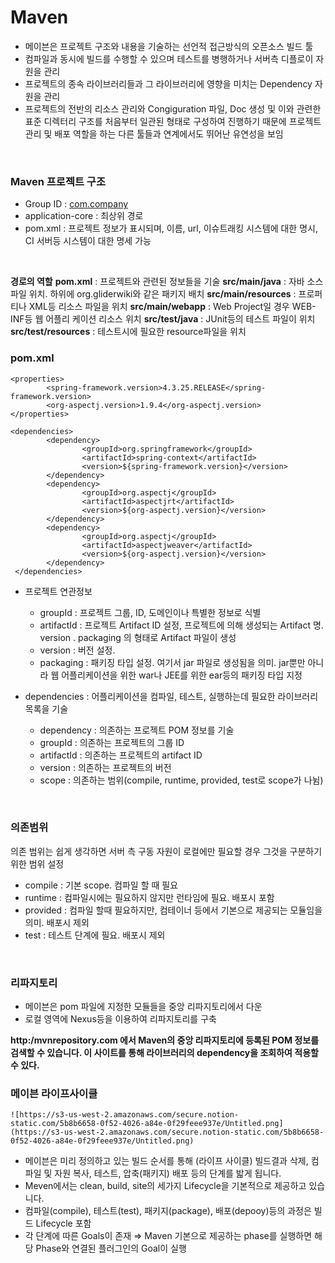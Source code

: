 # Maven
- 메이븐은 프로젝트 구조와 내용을 기술하는 선언적 접근방식의 오픈소스 빌드 툴
- 컴파일과 동시에 빌드를 수행할 수 있으며 테스트를 병행하거나 서버측 디플로이 자원을 관리
- 프로젝트의 종속 라이브러리들과 그 라이브러리에 영향을 미치는 Dependency 자원을 관리
- 프로젝트의 전반의 리소스 관리와 Congiguration 파일, Doc 생성 및 이와 관련한 표준 디렉터리 구조를 처음부터 일관된 형태로 구성하여 진행하기 때문에 프로젝트 관리 및 배포 역할을 하는 다른 툴들과 연계에서도 뛰어난 유연성을 보임
<br/>

### Maven 프로젝트 구조
- Group ID : [com.company](http://com.company)
- application-core : 최상위 경로
- pom.xml : 프로젝트 정보가 표시되며, 이름, url, 이슈트래킹 시스템에 대한 명시, CI 서버등 시스템이 대한 명세 가능
<br/>

**경로의 역할**
**pom.xml** : 프로젝트와 관련된 정보들을 기술
**src/main/java** : 자바 소스 파일 위치. 하위에 org.gliderwiki와 같은 패키지 배치
**src/main/resources** : 프로퍼티나 XML등 리소스 파일을 위치
**src/main/webapp** : Web Project일 경우 WEB-INF등 웹 어플리 케이션 리소스 위치
**src/test/java** : JUnit등의 테스트 파일이 위치
**src/test/resources** : 테스트시에 필요한 resource파일을 위치
<br/>

### pom.xml
~~~
<properties>
		<spring-framework.version>4.3.25.RELEASE</spring-framework.version>
		<org-aspectj.version>1.9.4</org-aspectj.version>
</properties>

<dependencies>
		<dependency>
				<groupId>org.springframework</groupId>
				<artifactId>spring-context</artifactId>
				<version>${spring-framework.version}</version>
		</dependency>
		<dependency>
				<groupId>org.aspectj</groupId>
				<artifactId>aspectjrt</artifactId>
				<version>${org-aspectj.version}</version>
		</dependency>
		<dependency>
				<groupId>org.aspectj</groupId>
				<artifactId>aspectjweaver</artifactId>
				<version>${org-aspectj.version}</version>
		</dependency>
 </dependencies>
~~~
- 프로젝트 연관정보
    - groupId : 프로젝트 그룹, ID, 도메인이나 특별한 정보로 식별
    - artifactId : 프로젝트 Artifact ID 설정, 프로젝트에 의해 생성되는 Artifact 명. version . packaging 의 형태로 Artifact 파일이 생성
    - version : 버전 설정.
    - packaging : 패키징 타입 설정. 여기서 jar 파일로 생성됨을 의미. jar뿐만 아니라 웹 어플리케이션을 위한 war나 JEE를 위한 ear등의 패키징 타입 지정

- dependencies : 어플리케이션을 컴파일, 테스트, 실행하는데 필요한 라이브러리 목록을 기술
    - dependency : 의존하는 프로젝트 POM 정보를 기술
    - groupId : 의존하는 프로젝트의 그룹 ID
    - artifactId : 의존하는 프로젝트의 artifact ID
    - version : 의존하는 프로젝트의 버전
    - scope : 의존하는 범위(compile, runtime, provided, test로 scope가 나뉨)
<br/>

### 의존범위
의존 범위는 쉽게 생각하면 서버 측 구동 자원이 로컬에만 필요할 경우 그것을 구분하기 위한 범위 설정
- compile : 기본 scope. 컴파일 할 때 필요
- runtime : 컴파일시에는 필요하지 않지만 런타임에 필요. 배포시 포함
- provided : 컴파일 할때 필요하지만, 컴테이너 등에서 기본으로 제공되는 모듈임을 의미. 배포시 제외
- test : 테스트 단계에 필요. 배포시 제외
<br/>

### 리파지토리
- 메이븐은 pom 파일에 지정한 모듈들을 중앙 리파지토리에서 다운
- 로컬 영역에 Nexus등을 이용하여 리파지토리를 구축

**http:/mvnrepository.com 에서 Maven의 중앙 리파지토리에 등록된 POM 정보를 검색할 수 있습니다. 이 사이트를 통해 라이브러리의 dependency을 조회하여 적용할 수 있다.**
<br/>

### 메이븐 라이프사이클
~~~
![https://s3-us-west-2.amazonaws.com/secure.notion-static.com/5b8b6658-0f52-4026-a84e-0f29feee937e/Untitled.png](https://s3-us-west-2.amazonaws.com/secure.notion-static.com/5b8b6658-0f52-4026-a84e-0f29feee937e/Untitled.png)
~~~

- 메이븐은 미리 정의하고 있는 빌드 순서를 통해 (라이프 사이클) 빌드결과 삭제, 컴파일 및 자원 복사, 테스트, 압축(패키지) 배포 등의 단계를 밟게 됩니다.
- Meven에서는 clean, build, site의 세가지 Lifecycle을 기본적으로 제공하고 있습니다.
- 컴파일(compile), 테스트(test), 패키지(package), 배포(depooy)등의 과정은 빌드 Lifecycle 포함
- 각 단계에 따른 Goals이 존재
    ⇒ Maven 기본으로 제공하는 phase를 실행하면 해당 Phase와 연결된 플러그인의 Goal이 실행
